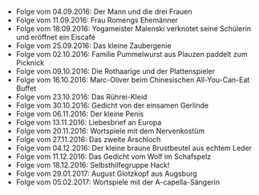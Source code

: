 - Folge vom 04.09.2016: Der Mann und die drei Frauen
- Folge vom 11.09.2016: Frau Romengs Ehemänner
- Folge vom 18.09.2016: Yogameister Malenski verknotet seine Schülerin und eröffnet ein Eiscafé
- Folge vom 25.09.2016: Das kleine Zaubergenie
- Folge vom 02.10.2016: Familie Pummelwurst aus Plauzen paddelt zum Picknick
- Folge vom 09.10.2016: Die Rothaarige und der Plattenspieler
- Folge vom 16.10.2016: Marc-Oliver beim Chinesischen All-You-Can-Eat Buffet
- Folge vom 23.10.2016: Das Rührei-Kleid
- Folge vom 30.10.2016: Gedicht von der einsamen Gerlinde
- Folge vom 06.11.2016: Der kleine Penis
- Folge vom 13.11.2016: Liebesbrief an Europa
- Folge vom 20.11.2016: Wortspiele mit dem Nervenkostüm
- Folge vom 27.11.2016: Das zweite Arschloch
- Folge vom 04.12.2016: Der kleine braune Brustbeutel aus echtem Leder
- Folge vom 11.12.2016: Das Gedicht vom Wolf im Schafspelz
- Folge vom 18.12.2016: Selbsthilfegruppe Hack!
- Folge vom 29.01.2017: August Glotzkopf aus Augsburg
- Folge vom 05.02.2017: Wortspiele mit der A-capella-Sängerin
